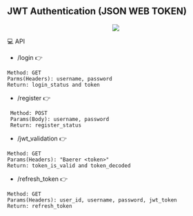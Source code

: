 ## JWT Authentication (JSON WEB TOKEN)
<p style="text-align:center">
<img src="https://fullstackmark.com/img/posts/19/jwt-flow-using-authentication-server-with-access-token-and-refresh-token-and-resource-server.png" />
</p>

💻 API
 - /login 👉
```
Method: GET
Parms(Headers): username, password
Return: login_status and token
```
 - /register 👉
```
 Method: POST
 Params(Body): username, password
 Return: register_status
```

 - /jwt_validation 👉
```
Method: GET
Params(Headers): "Baerer <token>"
Return: token_is_valid and token_decoded
```
 - /refresh_token 👉
```
Method: GET
Params(Headers): user_id, username, password, jwt_token
Return: refresh_token
```
